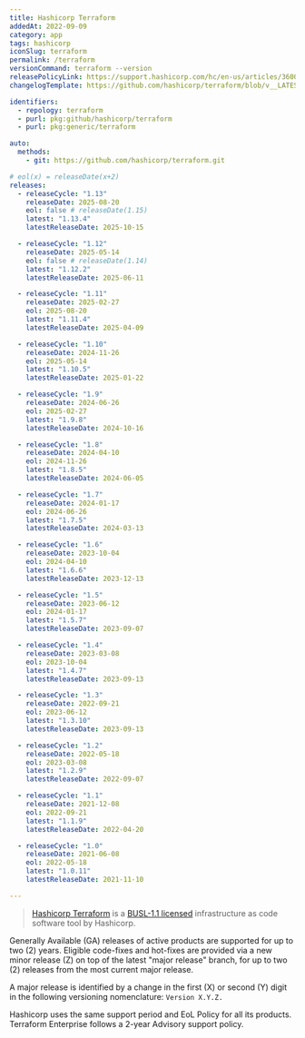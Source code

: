 ```yaml
---
title: Hashicorp Terraform
addedAt: 2022-09-09
category: app
tags: hashicorp
iconSlug: terraform
permalink: /terraform
versionCommand: terraform --version
releasePolicyLink: https://support.hashicorp.com/hc/en-us/articles/360021185113-Support-Period-and-End-of-Life-EOL-Policy
changelogTemplate: https://github.com/hashicorp/terraform/blob/v__LATEST__/CHANGELOG.md

identifiers:
  - repology: terraform
  - purl: pkg:github/hashicorp/terraform
  - purl: pkg:generic/terraform

auto:
  methods:
    - git: https://github.com/hashicorp/terraform.git

# eol(x) = releaseDate(x+2)
releases:
  - releaseCycle: "1.13"
    releaseDate: 2025-08-20
    eol: false # releaseDate(1.15)
    latest: "1.13.4"
    latestReleaseDate: 2025-10-15

  - releaseCycle: "1.12"
    releaseDate: 2025-05-14
    eol: false # releaseDate(1.14)
    latest: "1.12.2"
    latestReleaseDate: 2025-06-11

  - releaseCycle: "1.11"
    releaseDate: 2025-02-27
    eol: 2025-08-20
    latest: "1.11.4"
    latestReleaseDate: 2025-04-09

  - releaseCycle: "1.10"
    releaseDate: 2024-11-26
    eol: 2025-05-14
    latest: "1.10.5"
    latestReleaseDate: 2025-01-22

  - releaseCycle: "1.9"
    releaseDate: 2024-06-26
    eol: 2025-02-27
    latest: "1.9.8"
    latestReleaseDate: 2024-10-16

  - releaseCycle: "1.8"
    releaseDate: 2024-04-10
    eol: 2024-11-26
    latest: "1.8.5"
    latestReleaseDate: 2024-06-05

  - releaseCycle: "1.7"
    releaseDate: 2024-01-17
    eol: 2024-06-26
    latest: "1.7.5"
    latestReleaseDate: 2024-03-13

  - releaseCycle: "1.6"
    releaseDate: 2023-10-04
    eol: 2024-04-10
    latest: "1.6.6"
    latestReleaseDate: 2023-12-13

  - releaseCycle: "1.5"
    releaseDate: 2023-06-12
    eol: 2024-01-17
    latest: "1.5.7"
    latestReleaseDate: 2023-09-07

  - releaseCycle: "1.4"
    releaseDate: 2023-03-08
    eol: 2023-10-04
    latest: "1.4.7"
    latestReleaseDate: 2023-09-13

  - releaseCycle: "1.3"
    releaseDate: 2022-09-21
    eol: 2023-06-12
    latest: "1.3.10"
    latestReleaseDate: 2023-09-13

  - releaseCycle: "1.2"
    releaseDate: 2022-05-18
    eol: 2023-03-08
    latest: "1.2.9"
    latestReleaseDate: 2022-09-07

  - releaseCycle: "1.1"
    releaseDate: 2021-12-08
    eol: 2022-09-21
    latest: "1.1.9"
    latestReleaseDate: 2022-04-20

  - releaseCycle: "1.0"
    releaseDate: 2021-06-08
    eol: 2022-05-18
    latest: "1.0.11"
    latestReleaseDate: 2021-11-10

---
```


> [Hashicorp Terraform](https://www.terraform.io/) is a [BUSL-1.1 licensed](https://www.hashicorp.com/bsl)
> infrastructure as code software tool by Hashicorp.

Generally Available (GA) releases of active products are supported for up to two (2) years.
Eligible code-fixes and hot-fixes are provided via a new minor release (Z) on top of the latest
"major release" branch, for up to two (2) releases from the most current major release.

A major release is identified by a change in the first (X) or second (Y) digit in the following
versioning nomenclature: `Version X.Y.Z.`

Hashicorp uses the same support period and EoL Policy for all its products. Terraform Enterprise
follows a 2-year Advisory support policy.
